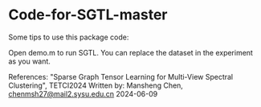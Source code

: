 # Code-for-SGTL-master

Some tips to use this package code:

Open demo.m to run SGTL. You can replace the dataset in the experiment as you want.

References: "Sparse Graph Tensor Learning for Multi-View Spectral Clustering", TETCI2024 Written by: Mansheng Chen, chenmsh27@mail2.sysu.edu.cn 2024-06-09
